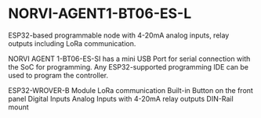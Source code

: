 # NORVI-AGENT1-BT06-ES-L
ESP32-based programmable node with 4-20mA analog inputs, relay outputs including LoRa communication.

NORVI AGENT 1-BT06-ES-SI has a mini USB Port for serial connection with the SoC for programming. 
Any ESP32-supported programming IDE can be used to program the controller.

ESP32-WROVER-B Module
LoRa communication
Built-in Button on the front panel
Digital Inputs
Analog Inputs with 4-20mA
relay outputs
DIN-Rail mount

